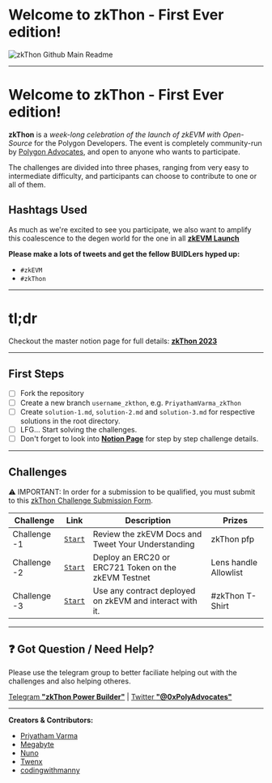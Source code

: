 # Welcome to zkThon - First Ever edition!

![zkThon Github Main Readme](https://user-images.githubusercontent.com/128218414/226963031-48178406-8f64-4b37-933c-185ab960a0de.png)

---

# Welcome to zkThon - First Ever edition!

**zkThon** is a _week-long celebration of the launch of zkEVM with Open-Source_ for the Polygon Developers. The event is completely community-run by [Polygon Advocates](https://polygon.technology/advocate-program), and open to anyone who wants to participate.

The challenges are divided into three phases, ranging from very easy to intermediate difficulty, and participants can choose to contribute to one or all of them.

## Hashtags Used

As much as we're excited to see you participate, we also want to amplify this coalescence to the degen world for the one in all [**zkEVM Launch**](https://ethglobal.com/events/polygon-zk-summit)

**Please make a lots of tweets and get the fellow BUIDLers hyped up:**

- `#zkEVM`
- `#zkThon`

---

# tl;dr

Checkout the master notion page for full details: **[zkThon 2023](https://www.notion.so/polygontechnology/zkThon-54cc518ee7ec428b813b02998f84c5df)**

---

## First Steps

- [ ] Fork the repository
- [ ] Create a new branch `username_zkthon`, e.g. `PriyathamVarma_zkThon`
- [ ] Create `solution-1.md`, `solution-2.md` and `solution-3.md` for respective solutions in the root directory.
- [ ] LFG... Start solving the challenges.
- [ ] Don't forget to look into [**Notion Page**](https://polygontechnology.notion.site/polygontechnology/zkThon-A-Week-Long-event-for-the-Polygon-Community-54cc518ee7ec428b813b02998f84c5df) for step by step challenge details.

---

## Challenges

⚠️ IMPORTANT: In order for a submission to be qualified, you must submit to this [zkThon Challenge Submission Form](https://airtable.com/shr21z0FfPImZfYBQ).

| Challenge    | Link                                                                                       | Description                                              | Prizes                |
| ------------ | ------------------------------------------------------------------------------------------ | -------------------------------------------------------- | --------------------- |
| Challenge -1 | [`Start`](https://github.com/Polygon-Advocates/zkThon-challenges/blob/main/challenge-1.md) | Review the zkEVM Docs and Tweet Your Understanding       | zkThon pfp            |
| Challenge -2 | [`Start`](https://github.com/Polygon-Advocates/zkThon-challenges/blob/main/challenge-2.md) | Deploy an ERC20 or ERC721 Token on the zkEVM Testnet     | Lens handle Allowlist |
| Challenge -3 | [`Start`](https://github.com/Polygon-Advocates/zkThon-challenges/blob/main/challenge-3.md) | Use any contract deployed on zkEVM and interact with it. | #zkThon T-Shirt       |

---

## ❓ Got Question / Need Help?

Please use the telegram group to better faciliate helping out with the challenges and also helping otheres.

[Telegram **"zkThon Power Builder"**](https://t.me/zkThon) | [Twitter **"@0xPolyAdvocates"**](https://twitter.com/0xPolyAdvocates)

---

**Creators & Contributors:**

- [Priyatham Varma](https://twitter.com/Mister_V_Varma)
- [Megabyte](https://twitter.com/megabyte0x)
- [Nuno](https://twitter.com/nunomiguelcg)
- [Twenx](https://twitter.com/Twenx_)
- [codingwithmanny](https://twitter.com/codingwithmanny)
